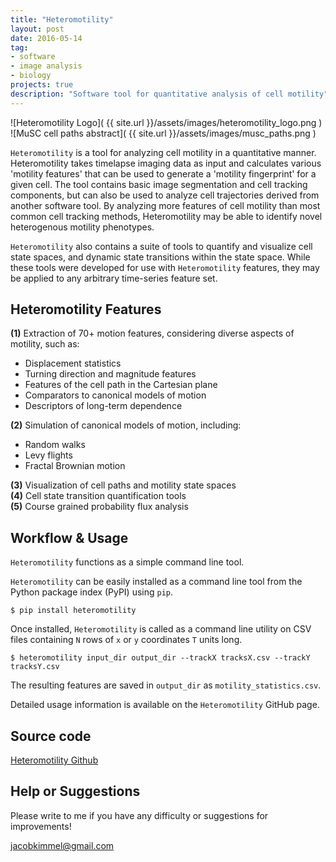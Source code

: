 ```yaml
---
title: "Heteromotility"
layout: post
date: 2016-05-14
tag:
- software
- image analysis
- biology
projects: true
description: "Software tool for quantitative analysis of cell motility"
---
```


![Heteromotility Logo]( {{ site.url }}/assets/images/heteromotility_logo.png )
![MuSC cell paths abstract]( {{ site.url }}/assets/images/musc_paths.png )

`Heteromotility` is a tool for analyzing cell motility in a quantitative manner. Heteromotility takes timelapse imaging data as input and calculates various 'motility features' that can be used to generate a 'motility fingerprint' for a given cell. The tool contains basic image segmentation and cell tracking components, but can also be used to analyze cell trajectories derived from another software tool. By analyzing more features of cell motility than most common cell tracking methods, Heteromotility may be able to identify novel heterogenous motility phenotypes.

`Heteromotility` also contains a suite of tools to quantify and visualize cell state spaces, and dynamic state transitions within the state space. While these tools were developed for use with `Heteromotility` features, they may be applied to any arbitrary time-series feature set.

## Heteromotility Features

**(1)** Extraction of 70+ motion features, considering diverse aspects of motility, such as:

* Displacement statistics  
* Turning direction and magnitude features  
* Features of the cell path in the Cartesian plane  
* Comparators to canonical models of motion  
* Descriptors of long-term dependence  

**(2)** Simulation of canonical models of motion, including:

* Random walks  
* Levy flights  
* Fractal Brownian motion  

**(3)** Visualization of cell paths and motility state spaces  
**(4)** Cell state transition quantification tools  
**(5)** Course grained probability flux analysis

## Workflow & Usage

`Heteromotility` functions as a simple command line tool.

`Heteromotility` can be easily installed as a command line tool from the Python package index (PyPI) using `pip`.

    $ pip install heteromotility

Once installed, `Heteromotility` is called as a command line utility on CSV files containing `N` rows of `x` or `y` coordinates `T` units long.

    $ heteromotility input_dir output_dir --trackX tracksX.csv --trackY tracksY.csv

The resulting features are saved in `output_dir` as `motility_statistics.csv`.

Detailed usage information is available on the `Heteromotility` GitHub page.

## Source code

[Heteromotility Github](https://github.com/jacobkimmel/heteromotility)

## Help or Suggestions

Please write to me if you have any difficulty or suggestions for improvements!

[jacobkimmel@gmail.com](mailto:jacobkimmel@gmail.com)
